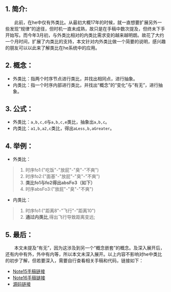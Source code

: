 ## 1. 简介:
　　此前，在he中仅有外类比。从最初大概17年的时候，就一直想要扩展另外一些发现“规律”的途径，但时机一直未成熟，故只是在手稿中数次提及，但终未下手开始写。而今年3月初，与外类比相对的内类比需求变的越来越明朗。故花了大约一个月时间，扩展了内类比的支持，本文针对内外类比做一个简要的说明，感兴趣的朋友可以以此来了解类比在he系统中的应用。

## 2. 概念：

* 外类比：指两个时序节点进行类比，并找出相同点，进行抽象。
* 内类比：指一个时序内部进行类比，并找出“概念”的“变化”与“有无”，进行抽象。

## 3. 公式：

* 外类比：`a,b,c,d`与`a,b,c,e`类比，抽象出`a,b,c`。
* 内类比：`a1,b,a2,c`类比，得出`aLess,b,aGreater`。

## 4. 举例：

* 外类比：
> 1. 时序fo1:("吃饭"-"放屁"-"臭"-"不爽")
> 2. 时序fo2:("面基"-"放屁"-"臭"-"不爽")  
> 3. **类比fo1与fo2得出absFo3（如下）**
> 4. 时序absFo3:("放屁"-"臭"-"不爽")


* 内类比：
> 1. 时序fo1:("距离8"-"飞行"-"距离10")
> 2. **通过内类比**,得出飞行导致距离变远;

## 5. 最后：

　　本文未提及“有无”，因为这涉及到另一个“概念嵌套”的概念。及深入展开后，还有内中有外，外中有内等，所以本文未深入展开。以上内容不影响对he中类比的初步了解，但若要深入，需要自行查看相关手稿和代码，链接如下：

* [Note15手稿链接](https://github.com/jiaxiaogang/HELIX_THEORY/blob/master/%E6%89%8B%E5%86%99%E7%AC%94%E8%AE%B0/Note15.md)
* [Note16手稿链接](https://github.com/jiaxiaogang/HELIX_THEORY/blob/master/%E6%89%8B%E5%86%99%E7%AC%94%E8%AE%B0/Note16.md)
* [源码链接](https://github.com/jiaxiaogang/he4o/blob/master/SMG_NothingIsAll/AIFoundation/AIThinkingControl/In/AIThinkInAnalogy.m)
